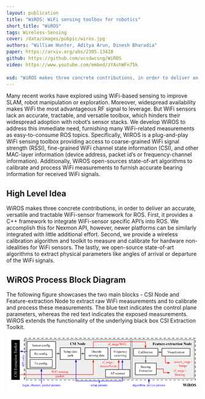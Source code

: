 ```yaml
---
layout: publication
title: "WiROS: WiFi sensing toolbox for robotics"
short_title: "WiROS"
tags: Wireless-Sensing
cover: /data/images/pubpic/wiros.jpg
authors: "William Hunter, Aditya Arun, Dinesh Bharadia"
paper: https://arxiv.org/abs/2305.13418
github: https://github.com/ucsdwcsng/WiROS
video: https://www.youtube.com/embed/zYAshWFn75k

osd: "WiROS makes three concrete contributions, in order to deliver an accurate, versatile and tractable WiFi-sensor framework for ROS. First, it provides a C++ framework to integrate WiFi-sensor specific API’s into ROS. We accomplish this for Nexmon API, however, newer platforms can be similarly integrated with little additional effort. Second, we provide a wireless calibration algorithm and toolkit to measure and calibrate for hardware non-idealities for WiFi sensors. The lastly, we open-source state-of-art algorithms to extract physical parameters like angles of arrival or departure of the WiFi signals."
---
```


Many recent works have explored using WiFi-based sensing to improve SLAM, robot manipulation or exploration. Moreover, widespread availability makes WiFi the most advantageous RF signal to leverage. But WiFi sensors lack an accurate, tractable, and versatile toolbox, which hinders their widespread adoption with robot’s sensor stacks. We develop WiROS to address this immediate need, furnishing many WiFi-related measurements as easy-to-consume ROS topics. Specifically, WiROS is a plug-and-play WiFi sensing toolbox providing access to coarse-grained WiFi signal strength (RSSI), fine-grained WiFi channel state information (CSI), and other MAC-layer information (device address, packet id’s or frequency-channel information). Additionally, WiROS open-sources state-of-art algorithms to calibrate and process WiFi measurements to furnish accurate bearing information for received WiFi signals.
<h2>High Level Idea</h2>
WiROS makes three concrete contributions, in order to deliver an accurate, versatile and tractable WiFi-sensor framework for ROS. First, it provides a C++ framework to integrate WiFi-sensor specific API’s into ROS. We accomplish this for Nexmon API, however, newer platforms can be similarly integrated with little additional effort. Second, we provide a wireless calibration algorithm and toolkit to measure and calibrate for hardware non-idealities for WiFi sensors. The lastly, we open-source state-of-art algorithms to extract physical parameters like angles of arrival or departure of the WiFi signals.
<h2>WiROS Process Block Diagram</h2>
The following figure showcases the two main blocks - CSI Node and Feature-extraction Node to extract raw WiFi measurements and to calibrate and process these measurements. The blue text indicates the control plane parameters, whereas the red text indicates the exposed measurements. WiROS extends the functionality of the underlying black box CSI Extraction Toolkit.
<div><img src="/data/images/pubpic/wiros-block.png" style="max-width: 100%; max-height: 100%; display:block; margin:auto;"/></div>